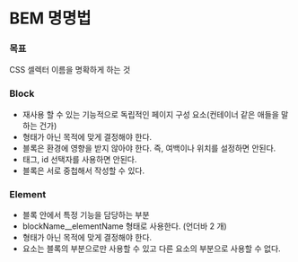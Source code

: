 # BEM 명명법

### 목표

CSS 셀렉터 이름을 명확하게 하는 것



### Block

- 재사용 할 수 있는 기능적으로 독립적인 페이지 구성 요소(컨테이너 같은 애들을 말하는 건가)
- 형태가 아닌 목적에 맞게 결정해야 한다.
- 블록은 환경에 영향을 받지 않아야 한다. 즉, 여백이나 위치를 설정하면 안된다.
- 태그, id 선택자를 사용하면 안된다.
- 블록은 서로 중첩해서 작성할 수 있다.



### Element

- 블록 안에서 특정 기능을 담당하는 부분
- blockName__elementName 형태로 사용한다. (언더바 2 개)
- 형태가 아닌 목적에 맞게 결정해야 한다.
- 요소는 블록의 부분으로만 사용할 수 있고 다른 요소의 부분으로 사용할 수 없다.

